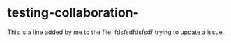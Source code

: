 # testing-collaboration-

This is a line added by me to the file.
fdsfsdfdsfsdf
trying to update a issue.
